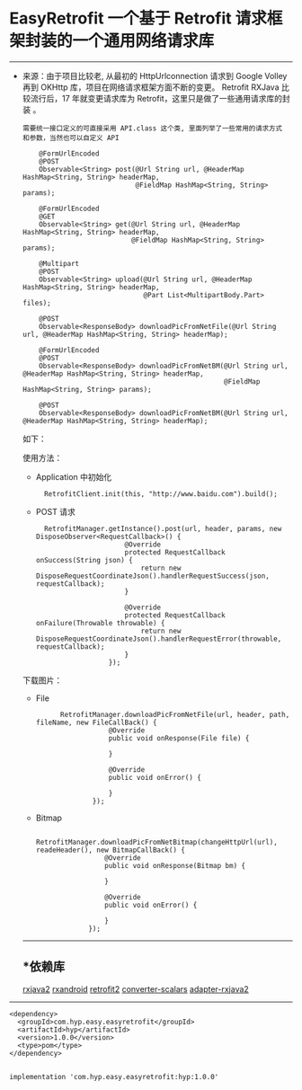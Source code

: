

# EasyRetrofit  一个基于  Retrofit 请求框架封装的一个通用网络请求库

----

- 来源：由于项目比较老, 从最初的 HttpUrlconnection 请求到 Google Volley 再到 OKHttp 库，项目在网络请求框架方面不断的变更。
      Retrofit RXJava 比较流行后，17 年就变更请求库为 Retrofit，这里只是做了一些通用请求库的封装 。

      需要统一接口定义的可直接采用 API.class 这个类, 里面列举了一些常用的请求方式 和参数，当然也可以自定义 API 

          @FormUrlEncoded
          @POST
          Observable<String> post(@Url String url, @HeaderMap HashMap<String, String> headerMap,
                                  @FieldMap HashMap<String, String> params);
      
          @FormUrlEncoded
          @GET
          Observable<String> get(@Url String url, @HeaderMap HashMap<String, String> headerMap,
                                 @FieldMap HashMap<String, String> params);
      
          @Multipart
          @POST
          Observable<String> upload(@Url String url, @HeaderMap HashMap<String, String> headerMap,
                                    @Part List<MultipartBody.Part> files);
      
          @POST
          Observable<ResponseBody> downloadPicFromNetFile(@Url String url, @HeaderMap HashMap<String, String> headerMap);
      
          @FormUrlEncoded
          @POST
          Observable<ResponseBody> downloadPicFromNetBM(@Url String url, @HeaderMap HashMap<String, String> headerMap,
                                                        @FieldMap HashMap<String, String> params);
      
          @POST
          Observable<ResponseBody> downloadPicFromNetBM(@Url String url, @HeaderMap HashMap<String, String> headerMap);


     如下：

    使用方法：

    - Application 中初始化


            RetrofitClient.init(this, "http://www.baidu.com").build();


    - POST 请求

            RetrofitManager.getInstance().post(url, header, params, new DisposeObserver<RequestCallback>() {
                                @Override
                                protected RequestCallback onSuccess(String json) {
                                    return new DisposeRequestCoordinateJson().handlerRequestSuccess(json, requestCallback);
                                }

                                @Override
                                protected RequestCallback onFailure(Throwable throwable) {
                                    return new DisposeRequestCoordinateJson().handlerRequestError(throwable, requestCallback);
                                }
                            });


    下载图片：

    - File

                RetrofitManager.downloadPicFromNetFile(url, header, path, fileName, new FileCallBack() {
                            @Override
                            public void onResponse(File file) {

                            }

                            @Override
                            public void onError() {

                            }
                        });



    - Bitmap

               RetrofitManager.downloadPicFromNetBitmap(changeHttpUrl(url), readeHeader(), new BitmapCallBack() {
                           @Override
                           public void onResponse(Bitmap bm) {

                           }

                           @Override
                           public void onError() {

                           }
                       });

    ---
    *依赖库
    ---

    [rxjava2](api 'io.reactivex.rxjava2:rxjava:2.1.9')
    [rxandroid](api 'io.reactivex.rxjava2:rxandroid:2.0.2')
    [retrofit2](api 'com.squareup.retrofit2:retrofit:2.4.0')
    [converter-scalars](api 'com.squareup.retrofit2:converter-scalars:2.2.0')
    [adapter-rxjava2](api 'com.squareup.retrofit2:adapter-rxjava2:2.4.0')

---
    <dependency>
      <groupId>com.hyp.easy.easyretrofit</groupId>
      <artifactId>hyp</artifactId>
      <version>1.0.0</version>
      <type>pom</type>
    </dependency>


    implementation 'com.hyp.easy.easyretrofit:hyp:1.0.0'
